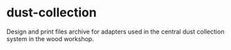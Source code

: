 # dust-collection
Design and print files archive for adapters used in the central dust collection system in the wood workshop.
